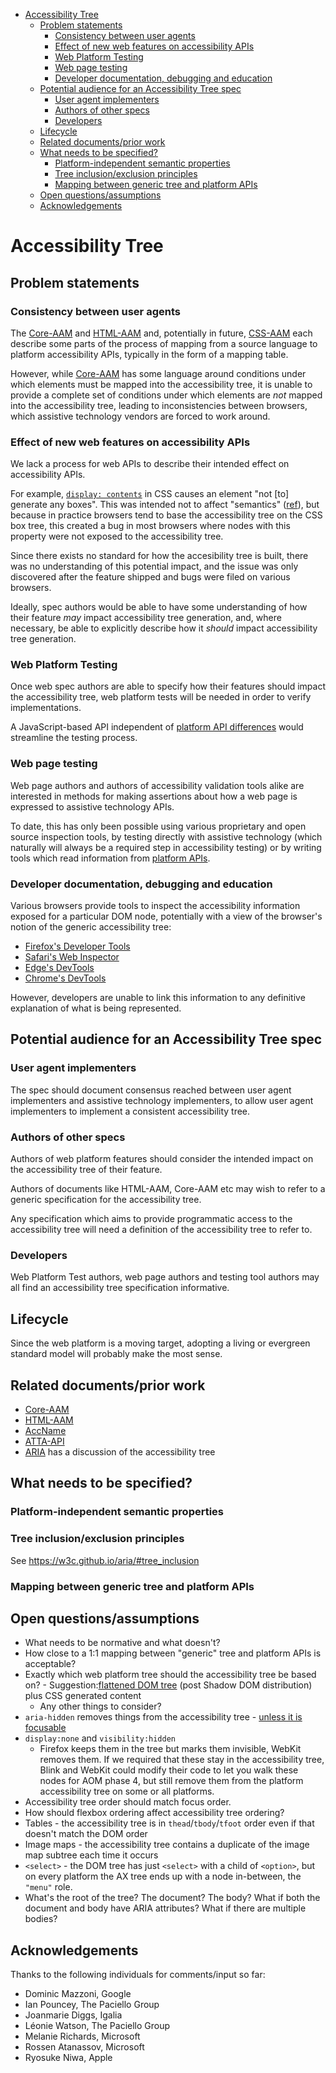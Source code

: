 <!-- START doctoc generated TOC please keep comment here to allow auto update -->
<!-- DON'T EDIT THIS SECTION, INSTEAD RE-RUN doctoc TO UPDATE -->

- [Accessibility Tree](#accessibility-tree)
  - [Problem statements](#problem-statements)
    - [Consistency between user agents](#consistency-between-user-agents)
    - [Effect of new web features on accessibility APIs](#effect-of-new-web-features-on-accessibility-apis)
    - [Web Platform Testing](#web-platform-testing)
    - [Web page testing](#web-page-testing)
    - [Developer documentation, debugging and education](#developer-documentation-debugging-and-education)
  - [Potential audience for an Accessibility Tree spec](#potential-audience-for-an-accessibility-tree-spec)
    - [User agent implementers](#user-agent-implementers)
    - [Authors of other specs](#authors-of-other-specs)
    - [Developers](#developers)
  - [Lifecycle](#lifecycle)
  - [Related documents/prior work](#related-documentsprior-work)
  - [What needs to be specified?](#what-needs-to-be-specified)
    - [Platform-independent semantic properties](#platform-independent-semantic-properties)
    - [Tree inclusion/exclusion principles](#tree-inclusionexclusion-principles)
    - [Mapping between generic tree and platform APIs](#mapping-between-generic-tree-and-platform-apis)
  - [Open questions/assumptions](#open-questionsassumptions)
  - [Acknowledgements](#acknowledgements)

<!-- END doctoc generated TOC please keep comment here to allow auto update -->

# Accessibility Tree

## Problem statements

### Consistency between user agents

The [Core-AAM](https://w3c.github.io/core-aam/)
and [HTML-AAM](https://w3c.github.io/html-aam/)
and, potentially in future, [CSS-AAM](https://w3c.github.io/css-aam/)
each describe some parts of the process of mapping from
a source language to platform accessibility APIs,
typically in the form of a mapping table.

However, while [Core-AAM](https://w3c.github.io/core-aam/)
has some language around conditions under which elements must be mapped
into the accessibility tree,
it is unable to provide a complete set of conditions under which elements
are _not_ mapped into the accessibility tree,
leading to inconsistencies between browsers,
which assistive technology vendors are forced to work around.

### Effect of new web features on accessibility APIs

We lack a process for web APIs to describe
their intended effect on accessibility APIs.

For example,
[`display: contents`](https://drafts.csswg.org/css-display/#valdef-display-contents)
in CSS
causes an element "not \[to\] generate any boxes".
This was intended not to affect "semantics"
([ref](https://www.w3.org/TR/css-display-3/#ref-for-propdef-display%E2%91%A0%E2%91%A2)),
but because in practice browsers tend to base the accessibility tree
on the CSS box tree,
this created a bug in most browsers where nodes with this property
were not exposed to the accessibility tree.

Since there exists no standard for how the accesibility tree is built,
there was no understanding of this potential impact,
and the issue was only discovered after the feature shipped and bugs were filed on various browsers.

Ideally, spec authors would be able to have some understanding
of how their feature _may_ impact accessibility tree generation,
and, where necessary,
be able to explicitly describe how it _should_ impact accessibility tree generation.

### Web Platform Testing

Once web spec authors are able to specify how their features
should impact the accessibility tree,
web platform tests will be needed in order to verify implementations.

A JavaScript-based API independent of
[platform API differences](https://w3c.github.io/core-aam/#comparing-accessibility-apis)
would streamline the testing process.

### Web page testing

Web page authors and authors of accessibility validation tools alike
are interested in methods for making assertions about how a web page
is expressed to assistive technology APIs.

To date, this has only been possible using various proprietary
and open source inspection tools,
by testing directly with assistive technology
(which naturally will always be a required step in accessibility testing)
or by writing tools which read information from
[platform APIs](https://w3c.github.io/core-aam/#comparing-accessibility-apis).

### Developer documentation, debugging and education

Various browsers provide tools to inspect the accessibility information
exposed for a particular DOM node,
potentially with a view of the browser's notion of the generic accessibility tree:

- [Firefox's Developer Tools](https://developer.mozilla.org/en-US/docs/Tools/Accessibility_inspector#Accessing_the_accessibility_inspector)
- [Safari's Web Inspector](https://webkit.org/blog/3302/aria-and-accessibility-inspector/)
- [Edge's DevTools](https://docs.microsoft.com/en-us/microsoft-edge/devtools-guide/elements/accessibility)
- [Chrome's DevTools](https://developers.google.com/web/tools/chrome-devtools/accessibility/reference#pane)

However, developers are unable to link this information to any definitive explanation
of what is being represented.

## Potential audience for an Accessibility Tree spec

### User agent implementers

The spec should document consensus reached between user agent implementers
and assistive technology implementers,
to allow user agent implementers to implement a consistent accessibility tree.

### Authors of other specs

Authors of web platform features should consider the intended impact
on the accessibility tree of their feature.

Authors of documents like HTML-AAM, Core-AAM etc may wish
to refer to a generic specification for the accessibility tree.

Any specification which aims to provide programmatic access
to the accessibility tree
will need a definition of the accessibility tree to refer to.

### Developers

Web Platform Test authors, web page authors and testing tool authors
may all find an accessibility tree specification informative.

## Lifecycle

Since the web platform is a moving target,
adopting a living or evergreen standard model will probably make the most sense.

## Related documents/prior work

- [Core-AAM](https://w3c.github.io/core-aam/)
- [HTML-AAM](https://w3c.github.io/html-aam/)
- [AccName](https://w3c.github.io/accname/)
- [ATTA-API](https://spec-ops.github.io/atta-api/index.html)
- [ARIA](https://w3c.github.io/aria/#accessibility_tree) has a discussion of the accessibility tree

## What needs to be specified?

### Platform-independent semantic properties

### Tree inclusion/exclusion principles

See https://w3c.github.io/aria/#tree_inclusion

### Mapping between generic tree and platform APIs

## Open questions/assumptions

- What needs to be normative and what doesn't?
- How close to a 1:1 mapping between "generic" tree and platform APIs is acceptable?
- Exactly which web platform tree should the accessibility tree be based on? - Suggestion:[flattened DOM tree](https://drafts.csswg.org/css-scoping-1/#flat-tree) (post Shadow DOM distribution) plus CSS generated content
  - Any other things to consider?
- `aria-hidden` removes things from the accessibility tree - [unless it is focusable](https://w3c.github.io/aria/#tree_inclusion)
- `display:none` and `visibility:hidden`
  - Firefox keeps them in the tree but marks them invisible, WebKit removes them. If we required that these stay in the accessibility tree, Blink and WebKit could modify their code to let you walk these nodes for AOM phase 4, but still remove them from the platform accessibility tree on some or all platforms.
- Accessibility tree order should match focus order.
- How should flexbox ordering affect accessibility tree ordering?
- Tables - the accessibility tree is in `thead`/`tbody`/`tfoot` order even if that doesn't match the DOM order
- Image maps - the accessibility tree contains a duplicate of the image map subtree each time it occurs
- `<select>` - the DOM tree has just `<select>` with a child of `<option>`, but on every platform the AX tree ends up with a node in-between, the `"menu"` role.
- What's the root of the tree? The document? The body? What if both the document and body have ARIA attributes? What if there are multiple bodies?

## Acknowledgements

Thanks to the following individuals for comments/input so far:

- Dominic Mazzoni, Google
- Ian Pouncey, The Paciello Group
- Joanmarie Diggs, Igalia
- Léonie Watson, The Paciello Group
- Melanie Richards, Microsoft
- Rossen Atanassov, Microsoft
- Ryosuke Niwa, Apple
